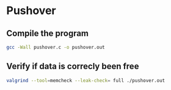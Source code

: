 # Pushover

## Compile the program
```sh
gcc -Wall pushover.c -o pushover.out
```
## Verify if data is correcly been free
```sh
valgrind --tool=memcheck --leak-check= full ./pushover.out
```
